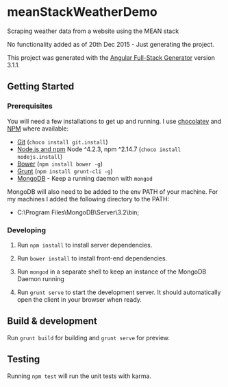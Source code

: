 # meanStackWeatherDemo
Scraping weather data from a website using the MEAN stack

No functionality added as of 20th Dec 2015 - Just generating the project.

This project was generated with the [Angular Full-Stack Generator](https://github.com/DaftMonk/generator-angular-fullstack) version 3.1.1.

## Getting Started

### Prerequisites

You will need a few installations to get up and running. I use [chocolatey](https://chocolatey.org/) and [NPM](https://www.npmjs.com/ ) where available:

- [Git](https://git-scm.com/) (`choco install git.install`)
- [Node.js and npm](nodejs.org) Node ^4.2.3, npm ^2.14.7 (`choco install nodejs.install`)
- [Bower](bower.io) (`npm install bower -g`)
- [Grunt](http://gruntjs.com/) (`npm install grunt-cli -g`)
- [MongoDB](https://www.mongodb.org/) - Keep a running daemon with `mongod`

MongoDB will also need to be added to the env PATH of your machine. For my machines I added the following directory to the PATH:

- C:\Program Files\MongoDB\Server\3.2\bin;

### Developing

1. Run `npm install` to install server dependencies.

2. Run `bower install` to install front-end dependencies.

3. Run `mongod` in a separate shell to keep an instance of the MongoDB Daemon running

4. Run `grunt serve` to start the development server. It should automatically open the client in your browser when ready.

## Build & development

Run `grunt build` for building and `grunt serve` for preview.

## Testing

Running `npm test` will run the unit tests with karma.
